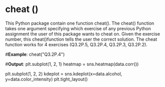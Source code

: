 # cheat ()
This Python package contain one function cheat(). The cheat() function takes one argument specifying which exercise of any previous Python assignment the user of this package wants to cheat on. Given the exercise number, this cheat()function tells the user the correct solution. The cheat function works for 4 exercises (Q3.2P.5, Q3.2P.4, Q3.2P.3, Q3.2P.2).

#**Example**:
  cheat("Q3.2P.4")
  
#**Output**:
  plt.subplot(1, 2, 1)
  heatmap = sns.heatmap(data.corr())

  plt.subplot(1, 2, 2)
  kdeplot = sns.kdeplot(x=data.alcohol, y=data.color_intensity)
  plt.tight_layout()
